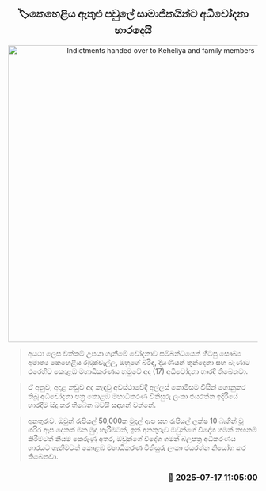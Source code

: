 <p align='center'><b><h2 align='center' title='Indictments handed over to Keheliya and family members'>🏷කෙහෙළිය ඇතුළු පවුලේ සාමාජිකයින්ට අධිචෝදනා භාරදෙයි</h2></b></p>
<p align='center'><img src='https://helakuru.sgp1.cdn.digitaloceanspaces.com/esana/images/lib/keheliya-rambukwalla-new-image.jpg' width='600' alt='Indictments handed over to Keheliya and family members'></p>

> අයථා ලෙස වත්කම් උපයා ගැනීමේ චෝදනාව සම්බන්ධයෙන් හිටපු සෞඛ්‍ය අමාත්‍ය කෙහෙළිය රඹුක්වැල්ල, ඔහුගේ බිරිඳ, දියණියන් තුන්දෙනා සහ බෑණාට එරෙහිව කොළඹ මහාධිකරණය හමුවේ අද (17) අධිචෝදනා භාරදී තිබෙනවා.

> ඒ අනුව, අදාළ නඩුව අද කැඳවු අවස්ථාවේදී අල්ලස් කොමිසම විසින් ගොනුකර තිබූ අධිචෝදනා පත්‍ර කොළඹ මහාධිකරණ විනිසුරු ලංකා ජයරත්න ඉදිරියේ භාරදීම සිදු කර තිබෙන බවයි සඳහන් වන්නේ.

> අනතුරුව, ඔවුන් රුපියල් 50,000ක මුදල් ඇප සහ රුපියල් ලක්ෂ 10 බැගින් වූ ශරීර ඇප දෙකක් මත මුදා හැරීමටත්, ඉන් අනතුරුව ඔවුන්ගේ විදේශ ගමන් තහනම් කිරීමටත් නියම කෙරුණු අතර, ඔවුන්ගේ විදේශ ගමන් බලපත්‍ර අධිකරණය භාරයට ගැනීමටත් කොළඹ මහාධිකරණ විනිසුරු ලංකා ජයරත්න නියෝග කර තිබෙනවා.



<h3 align='right'><a href='https://www.helakuru.lk/esana/p/111933/'>📅 2025-07-17 11:05:00</a></h3>
